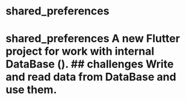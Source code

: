 # shared_preferences
# shared_preferences  A new Flutter project for work with internal DataBase ().  ## challenges  Write and read data from DataBase and use them.
